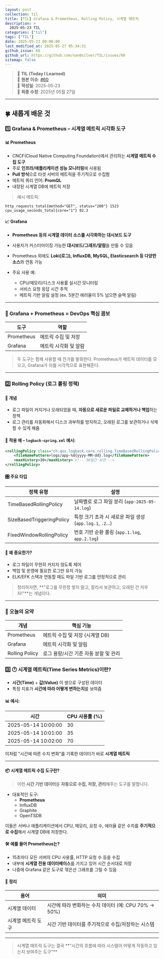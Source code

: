 ```yaml
---
layout: post
collection: til
title: [TIL] Grafana & Prometheus, Rolling Policy, 시계열 메트릭
description: >
  2025-05-23 TIL
categories: ["til"]
tags: ["TIL"]
date: 2025-05-23 00:00:00
last_modified_at: 2025-05-27 05:34:31
github_issue: 60
github_url: https://github.com/nan0silver/TIL/issues/60
sitemap: false
---
```


> 📝 **TIL (Today I Learned)**  
> 🔗 **원본 이슈**: [#60](https://github.com/nan0silver/TIL/issues/60)  
> 📅 **작성일**: 2025-05-23  
> 🔄 **최종 수정**: 2025년 05월 27일

---

## 🍀 새롭게 배운 것

### 1️⃣ **Grafana & Prometheus – 시계열 메트릭 시각화 도구**

#### 📊 Prometheus

- CNCF(Cloud Native Computing Foundation)에서 관리하는 **시계열 메트릭 수집 도구**
- 주로 **인프라/애플리케이션 성능 모니터링**에 사용됨
- **Pull 방식**으로 타겟 서버의 메트릭을 주기적으로 수집함
- 메트릭 쿼리 언어: **PromQL**
- 내장된 시계열 DB에 메트릭 저장

> 예시 메트릭:

```
http_requests_total{method="GET", status="200"} 1523
cpu_usage_seconds_total{core="1"} 82.3
```

#### 📈 Grafana

- **Prometheus 등의 시계열 데이터 소스를 시각화하는 대시보드 도구**
- 사용자가 커스터마이징 가능한 **대시보드/그래프/알람**을 만들 수 있음
- Prometheus 외에도 **Loki(로그), InfluxDB, MySQL, Elasticsearch 등 다양한 소스**와 연동 가능
- 주요 사용 예:

  - CPU/메모리/디스크 사용률 실시간 모니터링
  - 서비스 요청 응답 시간 추적
  - 메트릭 기반 알림 설정 (ex. 5분간 에러율이 5% 넘으면 슬랙 알림)

---

### 🧩 Grafana + Prometheus = DevOps 핵심 콤보

| 도구       | 역할                  |
| ---------- | --------------------- |
| Prometheus | 메트릭 수집 및 저장   |
| Grafana    | 메트릭 시각화 및 알람 |

> 두 도구는 함께 사용할 때 진가를 발휘한다.
> Prometheus가 메트릭 데이터를 모으고, Grafana가 이를 시각적으로 표현해준다.

---

### 2️⃣ **Rolling Policy (로그 롤링 정책)**

#### 🧾 개념

- 로그 파일이 커지거나 오래되었을 때, **자동으로 새로운 파일로 교체하거나 백업**하는 정책
- 로그 관리를 자동화해서 디스크 과부하를 방지하고, 오래된 로그를 보관하거나 삭제할 수 있게 해줌

#### 📁 적용 예 – `logback-spring.xml` 예시:

```xml
<rollingPolicy class="ch.qos.logback.core.rolling.TimeBasedRollingPolicy">
    <fileNamePattern>logs/app-%d{yyyy-MM-dd}.log</fileNamePattern>
    <maxHistory>30</maxHistory> <!-- 30일간 보관 -->
</rollingPolicy>
```

#### 🎛️ 주요 타입

| 정책 유형                 | 설명                                                      |
| ------------------------- | --------------------------------------------------------- |
| TimeBasedRollingPolicy    | 날짜별로 로그 파일 분리 (`app-2025-05-14.log`)            |
| SizeBasedTriggeringPolicy | 특정 크기 초과 시 새로운 파일 생성 (`app.log.1`, `.2`...) |
| FixedWindowRollingPolicy  | 번호 기반 순환 롤링 (`app.1.log`, `app.2.log`)            |

#### 🚧 왜 중요한가?

- 로그 파일이 무한히 커지지 않도록 제어
- 백업 및 운영에 필요한 로그만 유지 가능
- ELK/EFK 스택과 연동할 때도 파일 기반 로그를 안정적으로 관리

> 정리하자면, \*\*"로그를 무한정 쌓지 말고, 잘라서 보관하고, 오래된 건 지우자!"\*\*는 개념이다.

---

### 📌 오늘의 요약

| 개념           | 핵심 기능                             |
| -------------- | ------------------------------------- |
| Prometheus     | 메트릭 수집 및 저장 (시계열 DB)       |
| Grafana        | 메트릭 시각화 및 알림                 |
| Rolling Policy | 로그 용량/시간 기준 자동 분할 및 관리 |

### 3️⃣ 🕐 시계열 메트릭(Time Series Metrics)이란?

- **시간(Time)** + **값(Value)** 이 쌍으로 구성된 데이터
- 특정 지표가 **시간에 따라 어떻게 변하는지**를 보여줌

#### 📊 예시:

| 시간                | CPU 사용률 (%) |
| ------------------- | -------------- |
| 2025-05-14 10:00:00 | 30             |
| 2025-05-14 10:01:00 | 35             |
| 2025-05-14 10:02:00 | 70             |

이처럼 "시간에 따른 수치 변화"를 기록한 데이터가 바로 **시계열 메트릭**

---

#### 📦 시계열 메트릭 수집 도구란?

> 이런 **시간 기반 데이터**를 **자동으로 수집, 저장, 관리**해주는 도구를 말합니다.

- 대표적인 도구:
  - **Prometheus**
  - InfluxDB
  - Graphite
  - OpenTSDB

이들은 서버나 애플리케이션에서 CPU, 메모리, 요청 수, 에러율 같은 수치를 **주기적으로 수집**해서 시계열 DB에 저장한다.

#### 🛠️ 예를 들어 Prometheus는?

- 15초마다 모든 서버의 CPU 사용률, HTTP 요청 수 등을 수집
- 내부에 **시계열 전용 데이터베이스**를 가지고 있어 시간 순서대로 저장
- 나중에 Grafana 같은 도구로 꺾은선 그래프를 그릴 수 있음

#### 📌 정리

| 용어               | 의미                                                 |
| ------------------ | ---------------------------------------------------- |
| 시계열 데이터      | 시간에 따라 변화하는 수치 데이터 (예: CPU 70% → 50%) |
| 시계열 메트릭 도구 | 시간 기반 데이터를 주기적으로 수집/저장하는 시스템   |

---

> 시계열 메트릭 도구는 결국 \*\*“시간의 흐름에 따라 시스템이 어떻게 작동하고 있는지 보여주는 도구”\*\*
